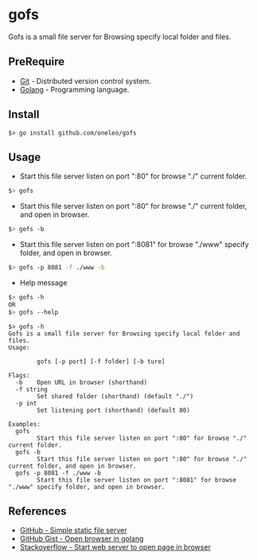 # gofs
 Gofs is a small file server for Browsing specify local folder and files.


## PreRequire
- [Git](https://git-scm.com/) - Distributed version control system.
- [Golang](https://golang.org/) - Programming language.

## Install
```golang
$> go install github.com/oneleo/gofs
```

## Usage
- Start this file server listen on port ":80" for browse "./" current folder.
```bash
$> gofs
```

- Start this file server listen on port ":80" for browse "./" current folder, and open in browser.
```bash
$> gofs -b
```

- Start this file server listen on port ":8081" for browse "./www" specify folder, and open in browser.
```bash
$> gofs -p 8081 -f ./www -b
```

- Help message
```bash
$> gofs -h
OR
$> gofs --help
```

```text
$> gofs -h
Gofs is a small file server for Browsing specify local folder and files.
Usage:

        gofs [-p port] [-f folder] [-b ture]

Flags:
  -b    Open URL in browser (shorthand)
  -f string
        Set shared folder (shorthand) (default "./")
  -p int
        Set listening port (shorthand) (default 80)

Examples:
  gofs
        Start this file server listen on port ":80" for browse "./" current folder.
  gofs -b
        Start this file server listen on port ":80" for browse "./" current folder, and open in browser.
  gofs -p 8081 -f ./www -b
        Start this file server listen on port ":8081" for browse "./www" specify folder, and open in browser.
```

## References
- [GitHub - Simple static file server](https://github.com/golang-id/gost)
- [GitHub Gist - Open browser in golang](https://gist.github.com/hyg/9c4afcd91fe24316cbf0)
- [Stackoverflow - Start web server to open page in browser](https://stackoverflow.com/questions/39320371/how-start-web-server-to-open-page-in-browser-in-golang)